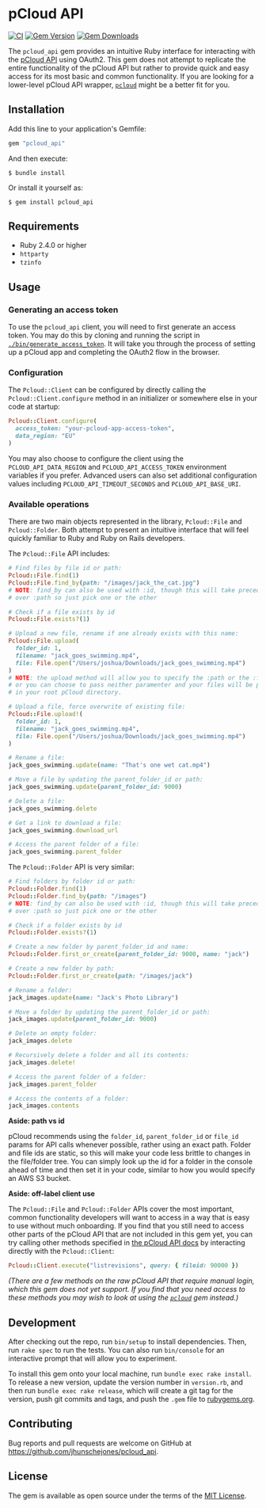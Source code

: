 # pCloud API

[![CI](https://github.com/jhunschejones/pcloud_api/actions/workflows/ci.yml/badge.svg)](https://github.com/jhunschejones/pcloud_api/actions/workflows/ci.yml)
[![Gem Version](https://badge.fury.io/rb/pcloud_api.svg)](https://badge.fury.io/rb/pcloud_api)
[![Gem Downloads](https://badgen.net/rubygems/dt/pcloud_api)](https://rubygems.org/gems/pcloud_api)

The `pcloud_api` gem provides an intuitive Ruby interface for interacting with the [pCloud API](https://docs.pcloud.com/) using OAuth2. This gem does not attempt to replicate the entire functionality of the pCloud API but rather to provide quick and easy access for its most basic and common functionality. If you are looking for a lower-level pCloud API wrapper, [`pcloud`](https://github.com/7urkm3n/pcloud) might be a better fit for you.

## Installation

Add this line to your application's Gemfile:

```ruby
gem "pcloud_api"
```

And then execute:

    $ bundle install

Or install it yourself as:

    $ gem install pcloud_api

## Requirements

* Ruby 2.4.0 or higher
* `httparty`
* `tzinfo`

## Usage

### Generating an access token

To use the `pcloud_api` client, you will need to first generate an access token. You may do this by cloning and running the script in [`./bin/generate_access_token`](https://github.com/jhunschejones/pcloud_api/blob/master/bin/generate_access_token). It will take you through the process of setting up a pCloud app and completing the OAuth2 flow in the browser.

### Configuration

The `Pcloud::Client` can be configured by directly calling the `Pcloud::Client.configure` method in an initializer or somewhere else in your code at startup:
```ruby
Pcloud::Client.configure(
  access_token: "your-pcloud-app-access-token",
  data_region: "EU"
)
```

You may also choose to configure the client using the `PCLOUD_API_DATA_REGION` and `PCLOUD_API_ACCESS_TOKEN` environment variables if you prefer. Advanced users can also set additional configuration values including `PCLOUD_API_TIMEOUT_SECONDS` and `PCLOUD_API_BASE_URI`.

### Available operations

There are two main objects represented in the library, `Pcloud::File` and `Pcloud::Folder`. Both attempt to present an intuitive interface that will feel quickly familiar to Ruby and Ruby on Rails developers.

The `Pcloud::File` API includes:
```ruby
# Find files by file id or path:
Pcloud::File.find(1)
Pcloud::File.find_by(path: "/images/jack_the_cat.jpg")
# NOTE: find_by can also be used with :id, though this will take precedence
# over :path so just pick one or the other

# Check if a file exists by id
Pcloud::File.exists?(1)

# Upload a new file, rename if one already exists with this name:
Pcloud::File.upload(
  folder_id: 1,
  filename: "jack_goes_swimming.mp4",
  file: File.open("/Users/joshua/Downloads/jack_goes_swimming.mp4")
)
# NOTE: the upload method will allow you to specify the :path or the :folder_id
# or you can choose to pass neither paramenter and your files will be placed
# in your root pCloud directory.

# Upload a file, force overwrite of existing file:
Pcloud::File.upload!(
  folder_id: 1,
  filename: "jack_goes_swimming.mp4",
  file: File.open("/Users/joshua/Downloads/jack_goes_swimming.mp4")
)

# Rename a file:
jack_goes_swimming.update(name: "That's one wet cat.mp4")

# Move a file by updating the parent_folder_id or path:
jack_goes_swimming.update(parent_folder_id: 9000)

# Delete a file:
jack_goes_swimming.delete

# Get a link to download a file:
jack_goes_swimming.download_url

# Access the parent folder of a file:
jack_goes_swimming.parent_folder
```

The `Pcloud::Folder` API is very similar:
```ruby
# Find folders by folder id or path:
Pcloud::Folder.find(1)
Pcloud::Folder.find_by(path: "/images")
# NOTE: find_by can also be used with :id, though this will take precedence
# over :path so just pick one or the other

# Check if a folder exists by id
Pcloud::Folder.exists?(1)

# Create a new folder by parent_folder_id and name:
Pcloud::Folder.first_or_create(parent_folder_id: 9000, name: "jack")

# Create a new folder by path:
Pcloud::Folder.first_or_create(path: "/images/jack")

# Rename a folder:
jack_images.update(name: "Jack's Photo Library")

# Move a folder by updating the parent_folder_id or path:
jack_images.update(parent_folder_id: 9000)

# Delete an empty folder:
jack_images.delete

# Recursively delete a folder and all its contents:
jack_images.delete!

# Access the parent folder of a folder:
jack_images.parent_folder

# Access the contents of a folder:
jack_images.contents
```

**Aside: path vs id**

pCloud recommends using the `folder_id`, `parent_folder_id` or `file_id` params for API calls whenever possible, rather using an exact path. Folder and file ids are static, so this will make your code less brittle to changes in the file/folder tree. You can simply look up the id for a folder in the console ahead of time and then set it in your code, similar to how you would specify an AWS S3 bucket.


**Aside: off-label client use**

The `Pcloud::File` and `Pcloud::Folder` APIs cover the most important, common functionality developers will want to access in a way that is easy to use without much onboarding. If you find that you still need to access other parts of the pCloud API that are not included in this gem yet, you can try calling other methods specified in [the pCloud API docs](https://docs.pcloud.com/) by interacting directly with the `Pcloud::Client`:
```ruby
Pcloud::Client.execute("listrevisions", query: { fileid: 90000 })
```
_(There are a few methods on the raw pCloud API that require manual login, which this gem does not yet support. If you find that you need access to these methods you may wish to look at using the [`pcloud`](https://github.com/7urkm3n/pcloud) gem instead.)_

## Development

After checking out the repo, run `bin/setup` to install dependencies. Then, run `rake spec` to run the tests. You can also run `bin/console` for an interactive prompt that will allow you to experiment.

To install this gem onto your local machine, run `bundle exec rake install`. To release a new version, update the version number in `version.rb`, and then run `bundle exec rake release`, which will create a git tag for the version, push git commits and tags, and push the `.gem` file to [rubygems.org](https://rubygems.org).

## Contributing

Bug reports and pull requests are welcome on GitHub at https://github.com/jhunschejones/pcloud_api.


## License

The gem is available as open source under the terms of the [MIT License](https://opensource.org/licenses/MIT).
